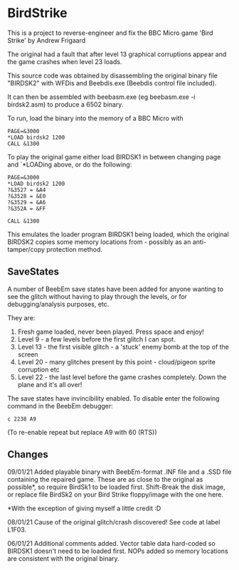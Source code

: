 # BirdStrike

This is a project to reverse-engineer and fix the BBC Micro game 'Bird Strike' by Andrew Frigaard

The original had a fault that after level 13 graphical corruptions appear and the game crashes when level 23 loads.

This source code was obtained by disassembling the original binary file "BIRDSK2" with WFDis and Beebdis.exe (Beebdis control file included).

It can then be assembled with beebasm.exe (eg beebasm.exe -i birdsk2.asm) to produce a 6502 binary.

To run, load the binary into the memory of a BBC Micro with

```
PAGE=&3000
*LOAD birdsk2 1200
CALL &1300
```

To play the original game either load BIRDSK1 in between changing page and `*LOADing above, or do the following:
```
PAGE=&3000
*LOAD birdsk2 1200
?&3527 = &A4
?&3528 = &E0
?&3529 = &A6
?&352A = &FF

CALL &1300
```

This emulates the loader program BIRDSK1 being loaded, which the original BIRDSK2 copies some memory locations from - possibly as an anti-tamper/copy protection method.

## SaveStates

A number of BeebEm save states have been added for anyone wanting to see the glitch without having to play through the levels, or for debugging/analysis purposes, etc.

They are:

1) Fresh game loaded, never been played. Press space and enjoy!
2) Level 9 - a few levels before the first glitch I can spot.
3) Level 13 - the first visible glitch - a 'stuck' enemy bomb at the top of the screen
4) Level 20 - many glitches present by this point - cloud/pigeon sprite corruption etc
5) Level 22 - the last level before the game crashes completely. Down the plane and it's all over!

The save states have invincibility enabled. To disable enter the following command in the BeebEm debugger:
```
c 2238 A9
```

(To re-enable repeat but replace A9 with 60 (RTS))

## Changes
09/01/21 Added playable binary with BeebEm-format .INF file and a .SSD file containing the repaired game. These are as close to the original as possible*, so require BirdSk1 to be loaded first. Shift-Break the disk image, or replace file BirdSk2 on your Bird Strike floppy/image with the one here.

\*With the exception of giving myself a little credit :D

08/01/21 Cause of the original glitch/crash discovered! See code at label L1F03.

06/01/21 Additional comments added. Vector table data hard-coded so BIRDSK1 doesn't need to be loaded first. NOPs added so memory locations are consistent with the original binary.
